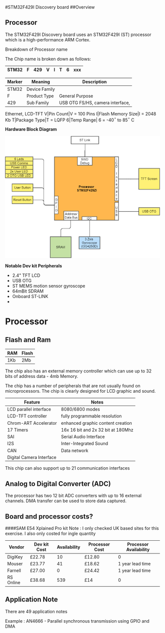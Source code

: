 #STM32F429I Discovery board
##Overview



## Processor
The STM32F429I Discovery board uses an STM32F429I (ST) processor which is a high-performance ARM Cortex.

Breakdown of Processor name

The Chip name is broken down as follows:


STM32|F|429|V|I|T|6|xxx
--|---|---|--|--|-|-|-|


Marker|Meaning|Description
------|-------|-----
STM32|Device Family|
F|Product Type| General Purpose
429|Sub Family |USB OTG FS/HS, camera interface, 
Ethernet, LCD-TFT
V|Pin Count|V = 100 Pins
I|Flash Memory Size|I = 2048 Kb
T|Package Type|T = LQFP
6|Temp Range| 6 = -40$^\circ$ to 85$^\circ$ C

**Hardware Block Diagram**

![Hardware Block Diagram](STM32F429I-DISCO.png)

**Notable Dev kit Peripherals**
- 2.4" TFT LCD
- USB OTG
- ST MEMS motion sensor gyroscope
- 64mBit SDRAM
- Onboard ST-LINK
- 


# Processor
## Flash and Ram

RAM|Flash
-|-
1Kb| 2Mb

The chip also has an external memory controller which can use up to 32 bits of address data - 4mb Memory.


The chip has a number of peripherals that are not usually found  on microprocessors. 
The chip is clearly designed for LCD graphic and sound. 

Feature|Notes
-|-|
| LCD parallel interface | 8080/6800 modes
| LCD-TFT controller| fully programmable resolution
| Chrom-ART Accelerator | enhanced graphic content creation
| 17 Timers| 16x 16 bit and 2x 32 bit at 180Mhz 
| SAI| Serial Audio Interface 
|I2S | Inter-Integrated Sound
| CAN | Data network
| Digital Camera Interface

This chip can also support up to 21 communication interfaces

## Analog to Digital Converter (ADC)

The processor has two 12 bit ADC converters with up to 16 external channels.
DMA transfer can be used to store data captured. 


## Board and processor costs?

####SAM E54 Xplained Pro kit
Note : I only checked UK based sites for this exercise. I also only costed for ingle quantity

Vendor|Dev kit Cost|Availability| Processor Cost | Processor Availability
-|-|-|-|-
DigiKey| £22.78 | 10 | £12.80 | 0 
Mouser | £23.77 | 41|£18.62 | 1 year lead time
Farnell | £27.00 | 0|£24.42 |  1 year lead time
RS Online | £38.68| 539 |£14 | 0

## Application Note

There are 49 application notes

Example : AN4666 - Parallel synchronous transmission 
 using GPIO and DMA

